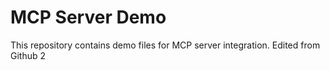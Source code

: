 # MCP Server Demo

This repository contains demo files for MCP server integration.
Edited from Github 2

